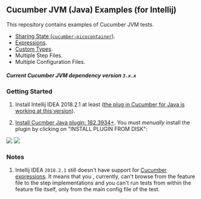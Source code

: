 ## Cucumber JVM (Java) Examples (for Intellij)

This repository contains examples of Cucumber JVM tests.

* [Sharing State (`cucumber-picocontainer`)](https://docs.cucumber.io/cucumber/state/).
* [Expressions](https://docs.cucumber.io/cucumber/cucumber-expressions/).
* [Custom Types](https://docs.cucumber.io/cucumber/cucumber-expressions/).
* Multiple Step Files.
* Multiple Configuration Files.

##### Current Cucumber JVM dependency version `3.x.x`


### Getting Started
1. Install Intellij IDEA 2018.2.1 at least ([the plug in Cucumber for Java is working at this version](https://youtrack.jetbrains.com/issue/IDEA-192612)).

2. [Install  Cucmber Java plugin: 182.3934+](https://plugins.jetbrains.com/plugin/7212-cucumber-for-java). You must _menually_ install the plugin by clicking on "INSTALL PLUGIN FROM DISK":

![](https://i.imgur.com/Qux06AZ.jpg)
![](https://i.imgur.com/k5dCiNM.jpg)


### Notes
1. Intellij IDEA `2018.2.1` still doesn't have support for [Cucumber expressions](https://youtrack.jetbrains.com/issue/IDEA-193111). It means that you , currently, can't browse from the feature file to the step implementations and you can't run tests from within the feature file itself, only from the main config file of the test.

